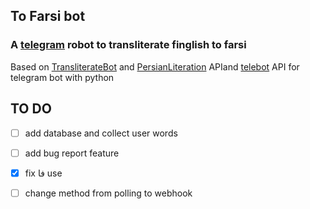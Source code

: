 ## To Farsi bot

### A [telegram](https://telegram.org/) robot to transliterate finglish to farsi

Based on [TransliterateBot](https://github.com/Separius/TransliterateBot) and [PersianLiteration](https://github.com/masihyeganeh/PersianLiteration) APIand [telebot](https://github.com/eternnoir/pyTelegramBotAPI) API for telegram bot with python

## TO DO

- [ ] add database and collect user words
- [ ] add bug report feature
- [x] fix فا use
- [ ] change method from polling to webhook

